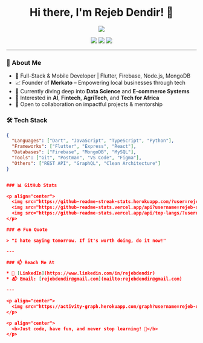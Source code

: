 <h1 align="center">Hi there, I'm Rejeb Dendir! 👋</h1>

<p align="center">
  <img src="https://readme-typing-svg.herokuapp.com?center=true&vCenter=true&width=500&lines=Software+Developer+%F0%9F%92%BB;Flutter+%26+Node.js+Expert+%F0%9F%93%8A;Passionate+Tech+Innovator+%F0%9F%94%A5;AI+%7C+Full-Stack+%7C+Open+Source"/>
</p>

<p align="center">
  <a href="https://www.linkedin.com/in/rejebdendir"><img src="https://img.shields.io/badge/LinkedIn-blue?style=for-the-badge&logo=linkedin" /></a>
  <a href="mailto:rejebdendir@gmail.com"><img src="https://img.shields.io/badge/Email-red?style=for-the-badge&logo=gmail" /></a>
  <a href="https://github.com/rejeb-dendir?tab=repositories"><img src="https://img.shields.io/badge/GitHub-100000?style=for-the-badge&logo=github&logoColor=white" /></a>
</p>

---

### 🚀 About Me

- 🔧 Full-Stack & Mobile Developer | Flutter, Firebase, Node.js, MongoDB
- 📈 Founder of **Merkato** – Empowering local businesses through tech
- 🌱 Currently diving deep into **Data Science** and **E-commerce Systems**
- 🧠 Interested in **AI**, **Fintech**, **AgriTech**, and **Tech for Africa**
- 🤝 Open to collaboration on impactful projects & mentorship

### 🛠️ Tech Stack

```json
{
  "Languages": ["Dart", "JavaScript", "TypeScript", "Python"],
  "Frameworks": ["Flutter", "Express", "React"],
  "Databases": ["Firebase", "MongoDB", "MySQL"],
  "Tools": ["Git", "Postman", "VS Code", "Figma"],
  "Others": ["REST API", "GraphQL", "Clean Architecture"]
}


### 📊 GitHub Stats

<p align="center">
  <img src="https://github-readme-streak-stats.herokuapp.com/?user=rejeb-dendir&theme=tokyonight" />
  <img src="https://github-readme-stats.vercel.app/api?username=rejeb-dendir&show_icons=true&theme=tokyonight" />
  <img src="https://github-readme-stats.vercel.app/api/top-langs/?username=rejeb-dendir&layout=compact&theme=tokyonight" />
</p>

### 🔥 Fun Quote

> "I hate saying tomorrow. If it's worth doing, do it now!"

---

### 📫 Reach Me At

* 💼 [LinkedIn](https://www.linkedin.com/in/rejebdendir)
* 📬 Email: [rejebdendir@gmail.com](mailto:rejebdendir@gmail.com)

---

<p align="center">
  <img src="https://activity-graph.herokuapp.com/graph?username=rejeb-dendir&bg_color=1a1b27&color=00e5ff&line=00e5ff&point=ffffff&area=true&hide_border=true" />
</p>

<p align="center">
  <b>Just code, have fun, and never stop learning! 🚀</b>
</p>
```
